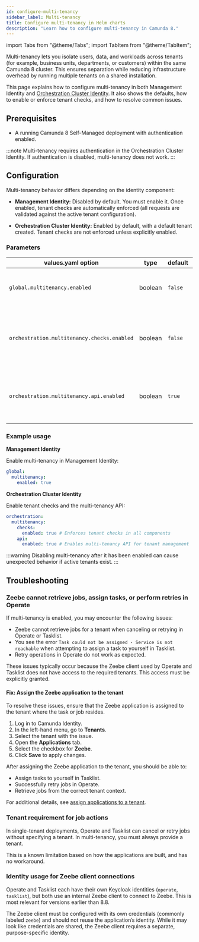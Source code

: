 ```yaml
---
id: configure-multi-tenancy
sidebar_label: Multi-tenancy
title: Configure multi-tenancy in Helm charts
description: "Learn how to configure multi-tenancy in Camunda 8."
---
```


import Tabs from "@theme/Tabs";
import TabItem from "@theme/TabItem";

Multi-tenancy lets you isolate users, data, and workloads across tenants (for example, business units, departments, or customers) within the same Camunda 8 cluster. This ensures separation while reducing infrastructure overhead by running multiple tenants on a shared installation.

This page explains how to configure multi-tenancy in both Management Identity and [Orchestration Cluster Identity](/self-managed/components/orchestration-cluster/identity/overview.md). It also shows the defaults, how to enable or enforce tenant checks, and how to resolve common issues.

## Prerequisites

- A running Camunda 8 Self-Managed deployment with authentication enabled.

:::note
Multi-tenancy requires authentication in the Orchestration Cluster Identity. If authentication is disabled, multi-tenancy does not work.
:::

## Configuration

Multi-tenancy behavior differs depending on the identity component:

- **Management Identity:** Disabled by default. You must enable it. Once enabled, tenant checks are automatically enforced (all requests are validated against the active tenant configuration).

- **Orchestration Cluster Identity:** Enabled by default, with a default tenant created. Tenant checks are not enforced unless explicitly enabled.

### Parameters

| values.yaml option                          | type    | default | description                                                                          |
| ------------------------------------------- | ------- | ------- | ------------------------------------------------------------------------------------ |
| `global.multitenancy.enabled`               | boolean | `false` | (Management Identity) Enable multi-tenancy globally.                                 |
| `orchestration.multitenancy.checks.enabled` | boolean | `false` | (Orchestration Cluster Identity) Enforce tenant validation across requests.          |
| `orchestration.multitenancy.api.enabled`    | boolean | `true`  | (Orchestration Cluster Identity) Enable the multi-tenancy API for tenant management. |

### Example usage

**Management Identity**

Enable multi-tenancy in Management Identity:

```yaml
global:
  multitenancy:
    enabled: true
```

**Orchestration Cluster Identity**

Enable tenant checks and the multi-tenancy API:

```yaml
orchestration:
  multitenancy:
    checks:
      enabled: true # Enforces tenant checks in all components
    api:
      enabled: true # Enables multi-tenancy API for tenant management
```

:::warning
Disabling multi-tenancy after it has been enabled can cause unexpected behavior if active tenants exist.
:::

## Troubleshooting

### Zeebe cannot retrieve jobs, assign tasks, or perform retries in Operate

If multi-tenancy is enabled, you may encounter the following issues:

- Zeebe cannot retrieve jobs for a tenant when canceling or retrying in Operate or Tasklist.
- You see the error `Task could not be assigned - Service is not reachable` when attempting to assign a task to yourself in Tasklist.
- Retry operations in Operate do not work as expected.

These issues typically occur because the Zeebe client used by Operate and Tasklist does not have access to the required tenants. This access must be explicitly granted.

#### Fix: Assign the Zeebe application to the tenant

To resolve these issues, ensure that the Zeebe application is assigned to the tenant where the task or job resides.

1. Log in to Camunda Identity.
2. In the left-hand menu, go to **Tenants**.
3. Select the tenant with the issue.
4. Open the **Applications** tab.
5. Select the checkbox for **Zeebe**.
6. Click **Save** to apply changes.

After assigning the Zeebe application to the tenant, you should be able to:

- Assign tasks to yourself in Tasklist.
- Successfully retry jobs in Operate.
- Retrieve jobs from the correct tenant context.

For additional details, see [assign applications to a tenant](/self-managed/components/management-identity/manage-tenants.md#assign-applications-to-a-tenant).

### Tenant requirement for job actions

In single-tenant deployments, Operate and Tasklist can cancel or retry jobs without specifying a tenant. In multi-tenancy, you must always provide a tenant.

This is a known limitation based on how the applications are built, and has no workaround.

### Identity usage for Zeebe client connections

Operate and Tasklist each have their own Keycloak identities (`operate`, `tasklist`), but both use an internal Zeebe client to connect to Zeebe. This is most relevant for versions earlier than 8.8.

The Zeebe client must be configured with its own credentials (commonly labeled `zeebe`) and should not reuse the application’s identity. While it may look like credentials are shared, the Zeebe client requires a separate, purpose-specific identity.
